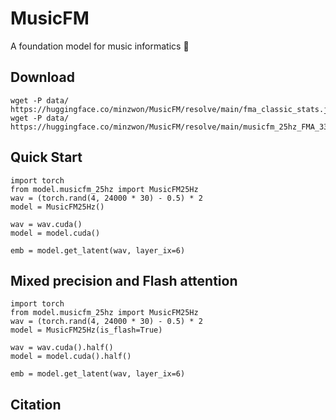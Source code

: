 # MusicFM

A foundation model for music informatics 🎵

## Download
```
wget -P data/ https://huggingface.co/minzwon/MusicFM/resolve/main/fma_classic_stats.json
wget -P data/ https://huggingface.co/minzwon/MusicFM/resolve/main/musicfm_25hz_FMA_330m_500k.pt
```

## Quick Start
```
import torch
from model.musicfm_25hz import MusicFM25Hz
wav = (torch.rand(4, 24000 * 30) - 0.5) * 2
model = MusicFM25Hz()

wav = wav.cuda()
model = model.cuda()

emb = model.get_latent(wav, layer_ix=6)
```

## Mixed precision and Flash attention
```
import torch
from model.musicfm_25hz import MusicFM25Hz
wav = (torch.rand(4, 24000 * 30) - 0.5) * 2
model = MusicFM25Hz(is_flash=True)

wav = wav.cuda().half()
model = model.cuda().half()

emb = model.get_latent(wav, layer_ix=6)
```

## Citation
```

```